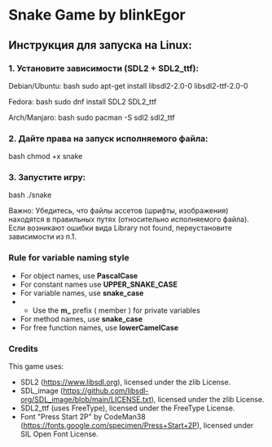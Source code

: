 # Snake Game by blinkEgor

## Инструкция для запуска на Linux:

### 1. Установите зависимости (SDL2 + SDL2_ttf):
Debian/Ubuntu:
bash
    sudo apt-get install libsdl2-2.0-0 libsdl2-ttf-2.0-0  

Fedora:
bash
    sudo dnf install SDL2 SDL2_ttf  

Arch/Manjaro:
bash
    sudo pacman -S sdl2 sdl2_ttf  

### 2. Дайте права на запуск исполняемого файла:
bash
    chmod +x snake  

### 3. Запустите игру:
bash
    ./snake  

Важно:
    Убедитесь, что файлы ассетов (шрифты, изображения) находятся в правильных путях (относительно исполняемого файла).
    Если возникают ошибки вида Library not found, переустановите зависимости из п.1.

### Rule for variable naming style

- For object names, use **PascalCase**
- For constant names use **UPPER_SNAKE_CASE**
- For variable names, use **snake_case**
- - Use the **m_** prefix ( member ) for private variables
- For method names, use **snake_case**
- For free function names, use **lowerCamelCase**

### Credits

This game uses:
- SDL2 (https://www.libsdl.org), licensed under the zlib License.
- SDL_image (https://github.com/libsdl-org/SDL_image/blob/main/LICENSE.txt), licensed under the zlib License.
- SDL2_ttf (uses FreeType), licensed under the FreeType License.
- Font "Press Start 2P" by CodeMan38 (https://fonts.google.com/specimen/Press+Start+2P), licensed under SIL Open Font License.